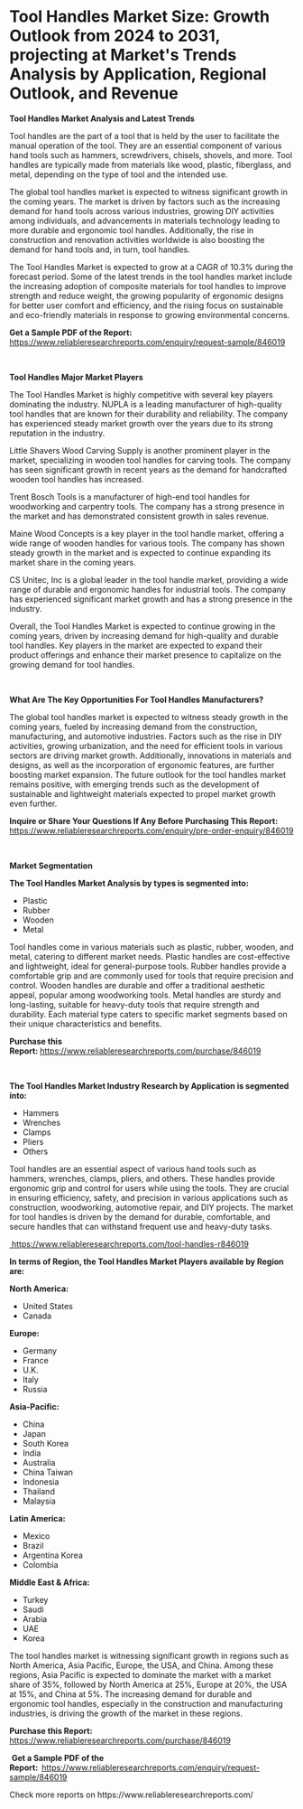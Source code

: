 <p><h1>Tool Handles Market Size: Growth Outlook from 2024 to 2031, projecting at Market's Trends Analysis by Application, Regional Outlook, and Revenue</h1></p><p><strong>Tool Handles Market Analysis and Latest Trends</strong></p>
<p><p>Tool handles are the part of a tool that is held by the user to facilitate the manual operation of the tool. They are an essential component of various hand tools such as hammers, screwdrivers, chisels, shovels, and more. Tool handles are typically made from materials like wood, plastic, fiberglass, and metal, depending on the type of tool and the intended use.</p><p>The global tool handles market is expected to witness significant growth in the coming years. The market is driven by factors such as the increasing demand for hand tools across various industries, growing DIY activities among individuals, and advancements in materials technology leading to more durable and ergonomic tool handles. Additionally, the rise in construction and renovation activities worldwide is also boosting the demand for hand tools and, in turn, tool handles.</p><p>The Tool Handles Market is expected to grow at a CAGR of 10.3% during the forecast period. Some of the latest trends in the tool handles market include the increasing adoption of composite materials for tool handles to improve strength and reduce weight, the growing popularity of ergonomic designs for better user comfort and efficiency, and the rising focus on sustainable and eco-friendly materials in response to growing environmental concerns.</p></p>
<p><strong>Get a Sample PDF of the Report:&nbsp;</strong> <a href="https://www.reliableresearchreports.com/enquiry/request-sample/846019">https://www.reliableresearchreports.com/enquiry/request-sample/846019</a></p>
<p>&nbsp;</p>
<p><strong>Tool Handles Major Market Players</strong></p>
<p><p>The Tool Handles Market is highly competitive with several key players dominating the industry. NUPLA is a leading manufacturer of high-quality tool handles that are known for their durability and reliability. The company has experienced steady market growth over the years due to its strong reputation in the industry.</p><p>Little Shavers Wood Carving Supply is another prominent player in the market, specializing in wooden tool handles for carving tools. The company has seen significant growth in recent years as the demand for handcrafted wooden tool handles has increased.</p><p>Trent Bosch Tools is a manufacturer of high-end tool handles for woodworking and carpentry tools. The company has a strong presence in the market and has demonstrated consistent growth in sales revenue.</p><p>Maine Wood Concepts is a key player in the tool handle market, offering a wide range of wooden handles for various tools. The company has shown steady growth in the market and is expected to continue expanding its market share in the coming years.</p><p>CS Unitec, Inc is a global leader in the tool handle market, providing a wide range of durable and ergonomic handles for industrial tools. The company has experienced significant market growth and has a strong presence in the industry.</p><p>Overall, the Tool Handles Market is expected to continue growing in the coming years, driven by increasing demand for high-quality and durable tool handles. Key players in the market are expected to expand their product offerings and enhance their market presence to capitalize on the growing demand for tool handles.</p></p>
<p>&nbsp;</p>
<p><strong>What Are The Key Opportunities For Tool Handles Manufacturers?</strong></p>
<p><p>The global tool handles market is expected to witness steady growth in the coming years, fueled by increasing demand from the construction, manufacturing, and automotive industries. Factors such as the rise in DIY activities, growing urbanization, and the need for efficient tools in various sectors are driving market growth. Additionally, innovations in materials and designs, as well as the incorporation of ergonomic features, are further boosting market expansion. The future outlook for the tool handles market remains positive, with emerging trends such as the development of sustainable and lightweight materials expected to propel market growth even further.</p></p>
<p><strong>Inquire or Share Your Questions If Any Before Purchasing This Report:</strong> <a href="https://www.reliableresearchreports.com/enquiry/pre-order-enquiry/846019">https://www.reliableresearchreports.com/enquiry/pre-order-enquiry/846019</a></p>
<p>&nbsp;</p>
<p><strong>Market Segmentation</strong></p>
<p><strong>The Tool Handles Market Analysis by types is segmented into:</strong></p>
<p><ul><li>Plastic</li><li>Rubber</li><li>Wooden</li><li>Metal</li></ul></p>
<p><p>Tool handles come in various materials such as plastic, rubber, wooden, and metal, catering to different market needs. Plastic handles are cost-effective and lightweight, ideal for general-purpose tools. Rubber handles provide a comfortable grip and are commonly used for tools that require precision and control. Wooden handles are durable and offer a traditional aesthetic appeal, popular among woodworking tools. Metal handles are sturdy and long-lasting, suitable for heavy-duty tools that require strength and durability. Each material type caters to specific market segments based on their unique characteristics and benefits.</p></p>
<p><strong>Purchase this Report:&nbsp;</strong><a href="https://www.reliableresearchreports.com/purchase/846019">https://www.reliableresearchreports.com/purchase/846019</a></p>
<p>&nbsp;</p>
<p><strong>The Tool Handles Market Industry Research by Application is segmented into:</strong></p>
<p><ul><li>Hammers</li><li>Wrenches</li><li>Clamps</li><li>Pliers</li><li>Others</li></ul></p>
<p><p>Tool handles are an essential aspect of various hand tools such as hammers, wrenches, clamps, pliers, and others. These handles provide ergonomic grip and control for users while using the tools. They are crucial in ensuring efficiency, safety, and precision in various applications such as construction, woodworking, automotive repair, and DIY projects. The market for tool handles is driven by the demand for durable, comfortable, and secure handles that can withstand frequent use and heavy-duty tasks.</p></p>
<p><a href="https://www.reliableresearchreports.com/tool-handles-r846019">&nbsp;https://www.reliableresearchreports.com/tool-handles-r846019</a></p>
<p><strong>In terms of Region, the Tool Handles Market Players available by Region are:</strong></p>
<p>
    <p> <strong> North America: </strong>
        <ul>
            <li>United States</li>
            <li>Canada</li>
        </ul>
        </p> 
    <p> <strong> Europe: </strong>
        <ul>
            <li>Germany</li>
            <li>France</li>
            <li>U.K.</li>
            <li>Italy</li>
            <li>Russia</li>
        </ul>
        </p> 
    <p> <strong> Asia-Pacific: </strong>
        <ul>
            <li>China</li>
            <li>Japan</li>
            <li>South Korea</li>
            <li>India</li>
            <li>Australia</li>
            <li>China Taiwan</li>
            <li>Indonesia</li>
            <li>Thailand</li>
            <li>Malaysia</li>
        </ul>
        </p> 
    <p> <strong> Latin America: </strong>
        <ul>
            <li>Mexico</li>
            <li>Brazil</li>
            <li>Argentina Korea</li>
            <li>Colombia</li>
        </ul>
        </p> 
    <p> <strong> Middle East & Africa: </strong>
        <ul>
            <li>Turkey</li>
            <li>Saudi</li>
            <li>Arabia</li>
            <li>UAE</li>
            <li>Korea</li>
        </ul>
    </p>
    </p>
<p><p>The tool handles market is witnessing significant growth in regions such as North America, Asia Pacific, Europe, the USA, and China. Among these regions, Asia Pacific is expected to dominate the market with a market share of 35%, followed by North America at 25%, Europe at 20%, the USA at 15%, and China at 5%. The increasing demand for durable and ergonomic tool handles, especially in the construction and manufacturing industries, is driving the growth of the market in these regions.</p></p>
<p><strong>Purchase this Report: </strong><a href="https://www.reliableresearchreports.com/purchase/846019">https://www.reliableresearchreports.com/purchase/846019</a></p>
<p>&nbsp;<strong>Get a Sample PDF of the Report:&nbsp;&nbsp;</strong><a href="https://www.reliableresearchreports.com/enquiry/request-sample/846019">https://www.reliableresearchreports.com/enquiry/request-sample/846019</a></p>
<p><strong></strong></p>
<p>Check more reports on https://www.reliableresearchreports.com/</p>